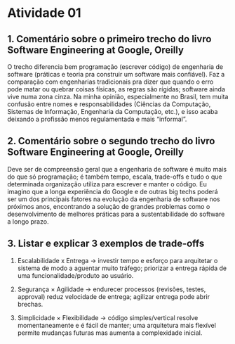 # Atividade 01
## 1. Comentário sobre o primeiro trecho do livro Software Engineering at Google, Oreilly 
O trecho diferencia bem programação (escrever código) de engenharia de software (práticas e teoria pra construir um software mais confiável). Faz a comparação com engenharias tradicionais pra dizer que quando o erro pode matar ou quebrar coisas físicas, as regras são rígidas; software ainda vive numa zona cinza. Na minha opinião, especialmente no Brasil, tem muita confusão entre nomes e responsabilidades (Ciências da Computação, Sistemas de Informação, Engenharia da Computação, etc.), e isso acaba deixando a profissão menos regulamentada e mais “informal”.

## 2. Comentário sobre o segundo trecho do livro Software Engineering at Google, Oreilly
Deve ser de compreensão geral que a engenharia de software é muito mais do que só programação; é também tempo, escala, trade-offs e tudo o que determinada organização utiliza para escrever e manter o código. Eu imagino que a longa experiência do Google e de outras big techs poderá ser um dos principais fatores na evolução da engenharia de software nos próximos anos, encontrando a solução de grandes problemas como o desenvolvimento de melhores práticas para a sustentabilidade do software a longo prazo. 

## 3. Listar e explicar 3 exemplos de trade-offs
1. Escalabilidade x Entrega -> investir tempo e esforço para arquitetar o sistema de modo a aguentar muito tráfego; priorizar a entrega rápida de uma funcionalidade/produto ao usuário.

2. Segurança × Agilidade -> endurecer processos (revisões, testes, approval) reduz velocidade de entrega; agilizar entrega pode abrir brechas.

3. Simplicidade × Flexibilidade -> código simples/vertical resolve momentaneamente e é fácil de manter; uma arquitetura mais flexível permite mudanças futuras mas aumenta a complexidade inicial.
